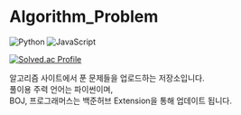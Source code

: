 # Algorithm_Problem

<img alt="Python" src ="https://img.shields.io/badge/Python-3776AB.svg?&style=round&logo=Python&logoColor=white"/>  <img alt="JavaScript" src ="https://img.shields.io/badge/JavaScript-F7DF1E.svg?&style=round&logo=JavaScript&logoColor=white"/>

[![Solved.ac Profile](http://mazassumnida.wtf/api/v2/generate_badge?boj=bh2980)](https://solved.ac/bh2980/)

알고리즘 사이트에서 푼 문제들을 업로드하는 저장소입니다.  
풀이용 주력 언어는 파이썬이며,  
BOJ, 프로그래머스는 백준허브 Extension을 통해 업데이트 됩니다.

